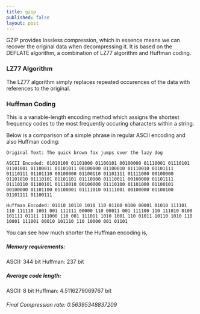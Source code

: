 ```yaml
---
title: gzip
published: false
layout: post
---
```


GZIP provides lossless compression, which in essence means we can recover the original data when decompressing it. It is based on the DEFLATE algorithm, a combination of LZ77 algorithm and Huffman coding.

### LZ77 Algorithm

The LZ77 algorithm simply replaces repeated occurences of the data with references to the original.

### Huffman Coding

This is a variable-length encoding method which assigns the shortest frequency codes to the most frequently occuring characters within a string.

Below is a comparison of a simple phrase in regular ASCII encoding and also Huffman coding:

```
Original Text: The quick brown fox jumps over the lazy dog

ASCII Encoded: 01010100 01101000 01100101 00100000 01110001 01110101 01101001 01100011 01101011 00100000 01100010 01110010 01101111 01110111 01101110 00100000 01100110 01101111 01111000 00100000 01101010 01110101 01101101 01110000 01110011 00100000 01101111 01110110 01100101 01110010 00100000 01110100 01101000 01100101 00100000 01101100 01100001 01111010 01111001 00100000 01100100 01101111 01100111

Huffman Encoded: 01110 10110 1010 110 01100 0100 00001 01010 111101 110 111110 1001 001 111111 00000 110 00011 001 111100 110 111010 0100 101111 01111 111000 110 001 111011 1010 1001 110 01011 10110 1010 110 10001 111001 00010 101110 110 10000 001 01101 
```
You can see how much shorter the Huffman encoding is, 

##### Memory requirements:
ASCII: 344 bit
Huffman: 237 bit

##### Average code length:
ASCII: 8 bit 
Huffman: 4.5116279069767 bit

###### Final Compression rate: 0.56395348837209 
